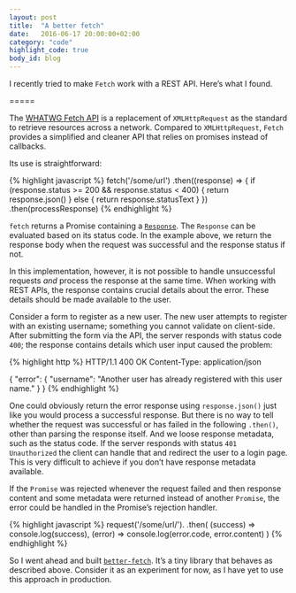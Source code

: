 ```yaml
---
layout: post
title:  "A better fetch"
date:   2016-06-17 20:00:00+02:00
category: "code"
highlight_code: true
body_id: blog
---
```


I recently tried to make `Fetch` work with a REST API. Here’s what I found.

=====

The [WHATWG Fetch API](https://developer.mozilla.org/en/docs/Web/API/Fetch_API) is a replacement of `XMLHttpRequest` as the standard to retrieve resources across a network. Compared to `XMLHttpRequest`, `Fetch` provides a simplified and cleaner API that relies on promises instead of callbacks. 

Its use is straightforward:

{% highlight javascript %}
fetch('/some/url')
  .then((response) => {
    if (response.status >= 200 && response.status < 400) {
      return response.json()
    } else {
      return response.statusText
    }
  })
  .then(processResponse)
{% endhighlight %}

`fetch` returns a Promise containing a [`Response`](https://developer.mozilla.org/en-US/docs/Web/API/Fetch_API/Using_Fetch#Response_objects). The `Response` can be evaluated based on its status code. In the example above, we return the response body when the request was successful and the response status if not. 

In this implementation, however, it is not possible to handle unsuccessful requests _and_ process the response at the same time. When working with REST APIs, the response contains crucial details about the error. These details should be made available to the user. 

Consider a form to register as a new user. The new user attempts to register with an existing username; something you cannot validate on client-side. After submitting the form via the API, the server responds with status code `400`; the response contains details which user input caused the problem:

{% highlight http %}
HTTP/1.1 400 OK
Content-Type: application/json

{
  "error": {
    "username": "Another user has already registered 
                 with this user name."
  }
}
{% endhighlight %}

One could obviously return the error response using `response.json()` just like you would process a successful response. But there is no way to tell whether the request was successful or has failed in the following `.then()`, other than parsing the response itself. And we loose response metadata, such as the status code. If the server responds with status `401 Unauthorized` the client can handle that and redirect the user to a login page. This is very difficult to achieve if you don’t have response metadata available.

If the `Promise` was rejected whenever the request failed and then response content and some metadata were returned instead of another `Promise`, the error could be handled in the Promise’s rejection handler.

{% highlight javascript %}
request('/some/url/').
  .then(
    (success) => console.log(success),
    (error) => console.log(error.code, error.content)
  )
{% endhighlight %}

So I went ahead and built [`better-fetch`](https://github.com/oliverroick/better-fetch). It’s a tiny library that behaves as described above. Consider it as an experiment for now, as I have yet to use this approach in production.
